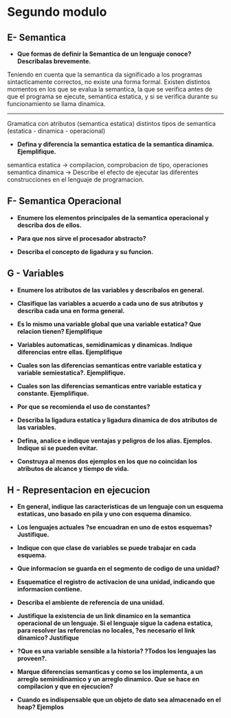 # Segundo modulo

## E- Semantica
- **Que formas de definir la Semantica de un lenguaje conoce? 
Describalas brevemente.**

Teniendo en cuenta que la semantica da significado a los programas
sintacticamente correctos, no existe una forma formal. 
Existen distintos momentos en los que se evalua la semantica, la que
se verifica antes de que el programa se ejecute, semantica estatica, y
si se verifica durante su funcionamiento se llama dinamica.

----
Gramatica con atributos (semantica estatica)
distintos tipos de semantica (estatica - dinamica - operacional)

- **Defina y diferencia la semantica estatica de la semantica dinamica. Ejemplifique.** 		

semantica estatica -> compilacion, comprobacion de tipo, operaciones 
semantica dinamica -> Describe el efecto de ejecutar las diferentes
construcciones en el lenguaje de programacion.


## F- Semantica Operacional
- **Enumere los  elementos principales de la semantica operacional y
    describa dos de ellos.**
	
- **Para que nos sirve el procesador abstracto?**	
- **Describa el  concepto de ligadura y su funcion.** 	

## G - Variables

- **Enumere los atributos de las variables y describalos en general.**
- **Clasifique las variables a acuerdo a cada uno de sus atributos y
    describa cada  una en forma general.**
	
- **Es lo mismo una variable global que una variable estatica? Que
    relacion tienen? Ejemplifique**
	
- **Variables automaticas, semidinamicas y dinamicas. Indique
    diferencias entre ellas. Ejemplifique**
	
- **Cuales son las diferencias semanticas entre variable estatica y
    variable semiestatica?. Ejemplifique.**
	
- **Cuales son las diferencias semanticas entre variable estatica y
    constante. Ejemplifique.**
	
- **Por que se recomienda el uso de constantes?** 		 
- **Describa la ligadura estatica y ligadura dinamica de dos atributos
    de las variables.** 	   
	
- **Defina, analice e indique ventajas y peligros de los
    alias. Ejemplos. Indique si se pueden evitar.**
	
- **Construya al menos dos ejemplos en los que no coincidan los
    atributos de alcance y tiempo de vida.**    
	

## H - Representacion en ejecucion

- **En general, indique las caracteristicas de un lenguaje con un
    esquema estaticas, uno basado en pila y uno con esquema
    dinamico.**
	
- **Los lenguajes actuales ?se encuadran en uno de estos esquemas?
    Justifique.**
	
- **Indique con que clase de variables se puede trabajar en cada
    esquema.**
- **Que informacion se guarda en el segmento de codigo de una
    unidad?**
	
- **Esquematice el registro de activacion de una unidad, indicando que
    informacion  contiene.**
- **Describa el ambiente de referencia de una unidad.**
- **Justifique la existencia de un link dinamico en la semantica
    operacional de un lenguaje. Si el lenguaje sigue la cadena
    estatica, para resolver las referencias no locales, ?es necesario
    el link dinamico? Justifique**
	
- **?Que es una variable sensible a la historia? ?Todos los lenguajes
    las proveen?.**
	
- **Marque diferencias semanticas y como se los implementa, a un
    arreglo seminidinamico y un arreglo dinamico. Que se hace en
    compilacion y que en ejecucion?**
	
- **Cuando es indispensable que un objeto de dato sea almacenado en el
    heap?  Ejemplos**
